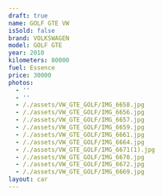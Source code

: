 ```yaml
---
draft: true
name: GOLF GTE VW
isSold: false
brand: VOLKSWAGEN
model: GOLF GTE
year: 2010
kilometers: 80000
fuel: Essence
price: 30000
photos:
  - ''
  - ''
  - /./assets/VW_GTE_GOLF/IMG_6658.jpg
  - /./assets/VW_GTE_GOLF/IMG_6656.jpg
  - /./assets/VW_GTE_GOLF/IMG_6657.jpg
  - /./assets/VW_GTE_GOLF/IMG_6659.jpg
  - /./assets/VW_GTE_GOLF/IMG_6661.jpg
  - /./assets/VW_GTE_GOLF/IMG_6664.jpg
  - /./assets/VW_GTE_GOLF/IMG_6671(1).jpg
  - /./assets/VW_GTE_GOLF/IMG_6670.jpg
  - /./assets/VW_GTE_GOLF/IMG_6672.jpg
  - /./assets/VW_GTE_GOLF/IMG_6669.jpg
layout: car
---
```


